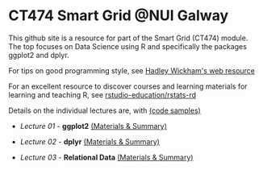 # CT474 Smart Grid @NUI Galway 

This github site is a resource for part of the Smart Grid (CT474) module. The top focuses on Data Science using R and specifically the packages ggplot2 and dplyr.

For tips on good programming style, see [Hadley Wickham's web resource](http://adv-r.had.co.nz/Style.html)

For an excellent resource to discover courses and learning materials for learning and teaching R, see [rstudio-education/rstats-rd](https://github.com/rstudio-education/rstats-ed)

Details on the individual lectures are, with  [(code samples)](https://github.com/JimDuggan/EnergyAnalytics/tree/master/code)

* *Lecture 01* -  **ggplot2**
[(Materials & Summary)](https://github.com/JimDuggan/EnergyAnalytics/tree/master/slides/01%20ggplot2)

* *Lecture 02* -  **dplyr**
[(Materials & Summary)](https://github.com/JimDuggan/EnergyAnalytics/tree/master/slides/02%20dplyr)

* *Lecture 03* -  **Relational Data**
[(Materials & Summary)](https://github.com/JimDuggan/EnergyAnalytics/tree/master/slides/03%20relational%20data)

